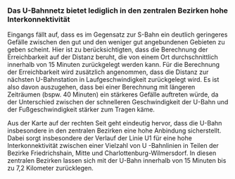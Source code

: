 ### Das U-Bahnnetz bietet lediglich in den zentralen Bezirken hohe Interkonnektivität 

Eingangs fällt auf, dass es im Gegensatz zur S-Bahn ein deutlich geringeres Gefälle zwischen den gut und den weniger gut angebundenen
 Gebieten zu geben scheint. Hier ist zu berücksichtigten, dass die Berechnung der Erreichbarkeit auf der Distanz beruht, die von einem
  Ort durchschnittlich innerhalb von 15 Minuten zurückgelegt werden kann. Für die Berechnung der Erreichbarkeit wird zusätzlich
   angenommen, dass die Distanz zur nächsten U-Bahnstation in Laufgeschwindigkeit zurückgelegt wird. Es ist also davon auszugehen, dass
    bei einer Berechnung mit längeren Zeiträumen (bspw. 40 Minuten) ein stärkeres Gefälle auftreten würde, da der Unterschied zwischen
     der schnelleren Geschwindigkeit der U-Bahn und der Fußgeschwindigkeit stärker zum Tragen käme.

Aus der Karte auf der rechten Seit geht eindeutig hervor, dass die U-Bahn insbesondere in den zentralen Bezirken eine hohe Anbindung
 sicherstellt. Dabei sorgt insbesondere der Verlauf der Linie U1 für eine hohe Interkonnektivität zwischen einer Vielzahl von U
 -Bahnlinien in Teilen der Bezirke <span class="marker-label" id="marker-label-subway-friedrichshain">Friedrichshain</span>, 
 <span class="marker-label" id="marker-label-subway-mitte">Mitte</span> und 
 <span class="marker-label" id="marker-label-subway-charlottenburg-wilmersdorf">Charlottenburg-Wilmersdorf</span>. In diesen
  zentralen Bezirken lassen sich mit der U-Bahn innerhalb von 15 Minuten bis zu 7,2 Kilometer zurücklegen. 
